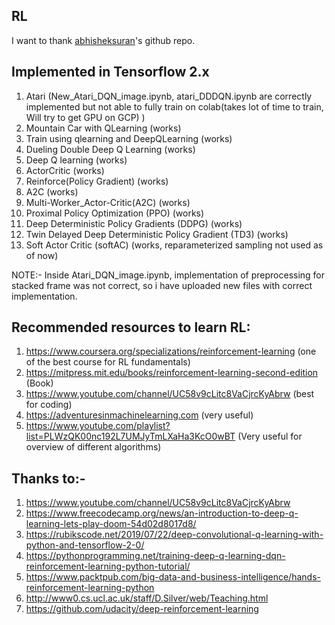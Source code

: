 ## RL

I want to thank [abhisheksuran](https://github.com/abhisheksuran/Reinforcement_Learning)'s github repo. 

## Implemented in Tensorflow 2.x

1. Atari (New_Atari_DQN_image.ipynb, atari_DDDQN.ipynb are correctly implemented but not able to fully train on colab(takes lot of time to train, Will try to get GPU on GCP) )
2. Mountain Car with QLearning (works)
3. Train using qlearning and DeepQLearning (works)
4. Dueling Double Deep Q Learning (works)
5. Deep Q learning (works)
6. ActorCritic (works)
7. Reinforce(Policy Gradient)  (works)
8. A2C (works)
9. Multi-Worker_Actor-Critic(A2C) (works)
10. Proximal Policy Optimization (PPO) (works)
11. Deep Deterministic Policy Gradients (DDPG) (works)
12. Twin Delayed Deep Deterministic Policy Gradient (TD3) (works)
13. Soft Actor Critic (softAC) (works, reparameterized sampling not used as of now)

NOTE:- Inside Atari_DQN_image.ipynb, implementation of preprocessing for stacked frame was not correct, so i have uploaded new files with correct implementation.

## Recommended resources to learn RL:

1. https://www.coursera.org/specializations/reinforcement-learning  (one of the best course for RL fundamentals)
2. https://mitpress.mit.edu/books/reinforcement-learning-second-edition (Book)
3. https://www.youtube.com/channel/UC58v9cLitc8VaCjrcKyAbrw (best for coding)
4. https://adventuresinmachinelearning.com (very useful)
5. https://www.youtube.com/playlist?list=PLWzQK00nc192L7UMJyTmLXaHa3KcO0wBT (Very useful for overview of different algorithms)

## Thanks to:-
1. https://www.youtube.com/channel/UC58v9cLitc8VaCjrcKyAbrw
2. https://www.freecodecamp.org/news/an-introduction-to-deep-q-learning-lets-play-doom-54d02d8017d8/
3. https://rubikscode.net/2019/07/22/deep-convolutional-q-learning-with-python-and-tensorflow-2-0/
5. https://pythonprogramming.net/training-deep-q-learning-dqn-reinforcement-learning-python-tutorial/
6. https://www.packtpub.com/big-data-and-business-intelligence/hands-reinforcement-learning-python
7. http://www0.cs.ucl.ac.uk/staff/D.Silver/web/Teaching.html
8. https://github.com/udacity/deep-reinforcement-learning

